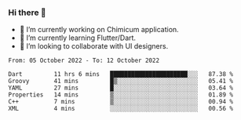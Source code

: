 ### Hi there 👋

<!--
**devcat37/devcat37** is a ✨ _special_ ✨ repository because its `README.md` (this file) appears on your GitHub profile.-->


- 🔭 I’m currently working on Chimicum application.
- 🌱 I’m currently learning Flutter/Dart.
- 👯 I’m looking to collaborate with UI designers.
<!-- - 🤔 I’m looking for help with ... -->

<!--START_SECTION:waka-->

```text
From: 05 October 2022 - To: 12 October 2022

Dart         11 hrs 6 mins   ██████████████████████░░░   87.38 %
Groovy       41 mins         █▒░░░░░░░░░░░░░░░░░░░░░░░   05.41 %
YAML         27 mins         █░░░░░░░░░░░░░░░░░░░░░░░░   03.64 %
Properties   14 mins         ▒░░░░░░░░░░░░░░░░░░░░░░░░   01.89 %
C++          7 mins          ▒░░░░░░░░░░░░░░░░░░░░░░░░   00.94 %
XML          4 mins          ░░░░░░░░░░░░░░░░░░░░░░░░░   00.56 %
```

<!--END_SECTION:waka-->
